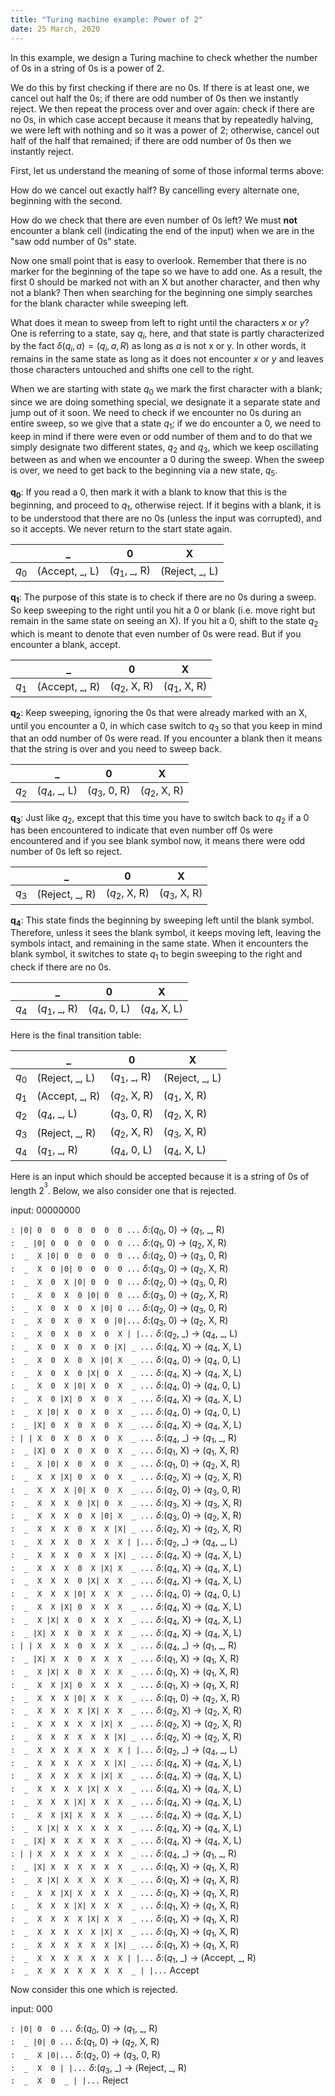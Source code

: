 ```yaml
---
title: "Turing machine example: Power of 2"
date: 25 March, 2020
---
```



In this example, we design a Turing machine to check whether the number of 0s in a string of 0s is a power of 2.

We do this by first checking if there are no 0s. If there is at least one, we cancel out half the 0s; if there are odd number of 0s then we instantly reject. We then repeat the process over and over again: check if there are no 0s, in which case accept because it means that by repeatedly halving, we were left with nothing and so it was a power of 2; otherwise, cancel out half of the half that remained; if there are odd number of 0s then we instantly reject.

First, let us understand the meaning of some of those informal terms above:

How do we cancel out exactly half? By cancelling every alternate one, beginning with the second.

How do we check that there are even number of 0s left? We must **not** encounter a blank cell (indicating the end of the input) when we are in the "saw odd number of 0s" state.

Now one small point that is easy to overlook. Remember that there is no marker for the beginning of the tape so we have to add one. As a result, the first 0 should be marked not with an X but another character, and then why not a blank? Then when searching for the beginning one simply searches for the blank character while sweeping left.

What does it mean to sweep from left to right until the characters $x$ or $y$? One is referring to a state, say $q_i$, here, and that state is partly characterized by the fact $\delta(q_i, a) = (q_i, a, R)$ as long as $a$ is not x or y. In other words, it remains in the same state as long as it does not encounter $x$ or $y$ and leaves those characters untouched and shifts one cell to the right.

When we are starting with state $q_0$ we mark the first character with a blank; since we are doing something special, we designate it a separate state and jump out of it soon. We need to check if we encounter no 0s during an entire sweep, so we give that a state $q_1$; if we do encounter a 0, we need to keep in mind if there were even or odd number of them and to do that we simply designate two different states, $q_2$ and $q_3$, which we keep oscillating between as and when we encounter a 0 during the sweep. When the sweep is over, we need to get back to the beginning via a new state, $q_5$.


$\mathbf{q_0}$: If you read a 0, then mark it with a blank to know that this is the beginning, and proceed to $q_1$,  otherwise reject. If it begins with a blank, it is to be understood that there are no 0s (unless the input was corrupted), and so it accepts. We never return to the start state again.

|  |_|0|X |
|--|-|-|-|
| $q_0$|(Accept, _, L)|($q_1$, _, R)|(Reject, _, L) |

$\mathbf{q_1}$: The purpose of this state is to check if there are no 0s during a sweep. So keep sweeping to the right until you hit a 0 or blank (i.e. move right but remain in the same state on seeing an X). If you hit a 0, shift to the state $q_2$ which is meant to denote that even number of 0s were read. But if you encounter a blank, accept.


|  |_|0|X |
|--|-|-|-|
| $q_1$|(Accept, _, R)|($q_2$, X, R)|($q_1$, X, R) |

$\mathbf{q_2}$: Keep sweeping, ignoring the 0s that were already marked with an X, until you encounter a 0, in which case switch to $q_3$ so that you keep in mind that an odd number of 0s were read. If you encounter a blank then it means that the string is over and you need to sweep back.

|  |_|0|X |
|--|-|-|-|
| $q_2$|($q_4$, _, L)|($q_3$, 0, R)|($q_2$, X, R) |

$\mathbf{q_3}$:  Just like $q_2$, except that this time you have to switch back to $q_2$ if a 0 has been encountered to indicate that even number off 0s were encountered and if you see blank symbol now, it means there were odd number of 0s left so reject.

|  |_|0|X |
|--|-|-|-|
| $q_3$|(Reject, _, R)|($q_2$, X, R)|($q_3$, X, R) |

$\mathbf{q_4}$:  This state finds the beginning by sweeping left until the blank symbol. Therefore, unless it sees the blank symbol, it keeps moving left, leaving the symbols intact, and remaining in the same state. When it encounters the blank symbol, it switches to state $q_1$ to begin sweeping to the right and check if there are no 0s.

|  |_|0|X |
|--|-|-|-|
| $q_4$|($q_1$, _, R)|($q_4$, 0, L)|($q_4$, X, L) |

Here is the final transition table:

|  |_|0|X |
|--|-|-|-|
| $q_0$|(Reject, _, L)|($q_1$, _, R)|(Reject, _, L) |
| $q_1$|(Accept, _, R)|($q_2$, X, R)|($q_1$, X, R) |
| $q_2$|($q_4$, _, L)|($q_3$, 0, R)|($q_2$, X, R) |
| $q_3$|(Reject, _, R)|($q_2$, X, R)|($q_3$, X, R) |
| $q_4$|($q_1$, _, R)|($q_4$, 0, L)|($q_4$, X, L) |
Here is an  input which should be accepted because it is a string of 0s of length $2^^3$. Below, we also consider one that is rejected.

input: 00000000

`: |0| 0  0  0  0  0  0  0 ...`    $\delta:$($q_0$, 0) $\to$ ($q_1$, _, R)    
`:  _ |0| 0  0  0  0  0  0 ...`    $\delta:$($q_1$, 0) $\to$ ($q_2$, X, R)    
`:  _  X |0| 0  0  0  0  0 ...`    $\delta:$($q_2$, 0) $\to$ ($q_3$, 0, R)    
`:  _  X  0 |0| 0  0  0  0 ...`    $\delta:$($q_3$, 0) $\to$ ($q_2$, X, R)    
`:  _  X  0  X |0| 0  0  0 ...`    $\delta:$($q_2$, 0) $\to$ ($q_3$, 0, R)    
`:  _  X  0  X  0 |0| 0  0 ...`    $\delta:$($q_3$, 0) $\to$ ($q_2$, X, R)    
`:  _  X  0  X  0  X |0| 0 ...`    $\delta:$($q_2$, 0) $\to$ ($q_3$, 0, R)    
`:  _  X  0  X  0  X  0 |0|...`    $\delta:$($q_3$, 0) $\to$ ($q_2$, X, R)    
`:  _  X  0  X  0  X  0  X | |...`    $\delta:$($q_2$, _) $\to$ ($q_4$, _, L)    
`:  _  X  0  X  0  X  0 |X| _ ...`    $\delta:$($q_4$, X) $\to$ ($q_4$, X, L)    
`:  _  X  0  X  0  X |0| X  _ ...`    $\delta:$($q_4$, 0) $\to$ ($q_4$, 0, L)    
`:  _  X  0  X  0 |X| 0  X  _ ...`    $\delta:$($q_4$, X) $\to$ ($q_4$, X, L)    
`:  _  X  0  X |0| X  0  X  _ ...`    $\delta:$($q_4$, 0) $\to$ ($q_4$, 0, L)    
`:  _  X  0 |X| 0  X  0  X  _ ...`    $\delta:$($q_4$, X) $\to$ ($q_4$, X, L)    
`:  _  X |0| X  0  X  0  X  _ ...`    $\delta:$($q_4$, 0) $\to$ ($q_4$, 0, L)    
`:  _ |X| 0  X  0  X  0  X  _ ...`    $\delta:$($q_4$, X) $\to$ ($q_4$, X, L)    
`: | | X  0  X  0  X  0  X  _ ...`    $\delta:$($q_4$, _) $\to$ ($q_1$, _, R)    
`:  _ |X| 0  X  0  X  0  X  _ ...`    $\delta:$($q_1$, X) $\to$ ($q_1$, X, R)    
`:  _  X |0| X  0  X  0  X  _ ...`    $\delta:$($q_1$, 0) $\to$ ($q_2$, X, R)    
`:  _  X  X |X| 0  X  0  X  _ ...`    $\delta:$($q_2$, X) $\to$ ($q_2$, X, R)    
`:  _  X  X  X |0| X  0  X  _ ...`    $\delta:$($q_2$, 0) $\to$ ($q_3$, 0, R)    
`:  _  X  X  X  0 |X| 0  X  _ ...`    $\delta:$($q_3$, X) $\to$ ($q_3$, X, R)    
`:  _  X  X  X  0  X |0| X  _ ...`    $\delta:$($q_3$, 0) $\to$ ($q_2$, X, R)    
`:  _  X  X  X  0  X  X |X| _ ...`    $\delta:$($q_2$, X) $\to$ ($q_2$, X, R)    
`:  _  X  X  X  0  X  X  X | |...`    $\delta:$($q_2$, _) $\to$ ($q_4$, _, L)    
`:  _  X  X  X  0  X  X |X| _ ...`    $\delta:$($q_4$, X) $\to$ ($q_4$, X, L)    
`:  _  X  X  X  0  X |X| X  _ ...`    $\delta:$($q_4$, X) $\to$ ($q_4$, X, L)    
`:  _  X  X  X  0 |X| X  X  _ ...`    $\delta:$($q_4$, X) $\to$ ($q_4$, X, L)    
`:  _  X  X  X |0| X  X  X  _ ...`    $\delta:$($q_4$, 0) $\to$ ($q_4$, 0, L)    
`:  _  X  X |X| 0  X  X  X  _ ...`    $\delta:$($q_4$, X) $\to$ ($q_4$, X, L)    
`:  _  X |X| X  0  X  X  X  _ ...`    $\delta:$($q_4$, X) $\to$ ($q_4$, X, L)    
`:  _ |X| X  X  0  X  X  X  _ ...`    $\delta:$($q_4$, X) $\to$ ($q_4$, X, L)    
`: | | X  X  X  0  X  X  X  _ ...`    $\delta:$($q_4$, _) $\to$ ($q_1$, _, R)    
`:  _ |X| X  X  0  X  X  X  _ ...`    $\delta:$($q_1$, X) $\to$ ($q_1$, X, R)    
`:  _  X |X| X  0  X  X  X  _ ...`    $\delta:$($q_1$, X) $\to$ ($q_1$, X, R)    
`:  _  X  X |X| 0  X  X  X  _ ...`    $\delta:$($q_1$, X) $\to$ ($q_1$, X, R)    
`:  _  X  X  X |0| X  X  X  _ ...`    $\delta:$($q_1$, 0) $\to$ ($q_2$, X, R)    
`:  _  X  X  X  X |X| X  X  _ ...`    $\delta:$($q_2$, X) $\to$ ($q_2$, X, R)    
`:  _  X  X  X  X  X |X| X  _ ...`    $\delta:$($q_2$, X) $\to$ ($q_2$, X, R)    
`:  _  X  X  X  X  X  X |X| _ ...`    $\delta:$($q_2$, X) $\to$ ($q_2$, X, R)    
`:  _  X  X  X  X  X  X  X | |...`    $\delta:$($q_2$, _) $\to$ ($q_4$, _, L)    
`:  _  X  X  X  X  X  X |X| _ ...`    $\delta:$($q_4$, X) $\to$ ($q_4$, X, L)    
`:  _  X  X  X  X  X |X| X  _ ...`    $\delta:$($q_4$, X) $\to$ ($q_4$, X, L)    
`:  _  X  X  X  X |X| X  X  _ ...`    $\delta:$($q_4$, X) $\to$ ($q_4$, X, L)    
`:  _  X  X  X |X| X  X  X  _ ...`    $\delta:$($q_4$, X) $\to$ ($q_4$, X, L)    
`:  _  X  X |X| X  X  X  X  _ ...`    $\delta:$($q_4$, X) $\to$ ($q_4$, X, L)    
`:  _  X |X| X  X  X  X  X  _ ...`    $\delta:$($q_4$, X) $\to$ ($q_4$, X, L)    
`:  _ |X| X  X  X  X  X  X  _ ...`    $\delta:$($q_4$, X) $\to$ ($q_4$, X, L)    
`: | | X  X  X  X  X  X  X  _ ...`    $\delta:$($q_4$, _) $\to$ ($q_1$, _, R)    
`:  _ |X| X  X  X  X  X  X  _ ...`    $\delta:$($q_1$, X) $\to$ ($q_1$, X, R)    
`:  _  X |X| X  X  X  X  X  _ ...`    $\delta:$($q_1$, X) $\to$ ($q_1$, X, R)    
`:  _  X  X |X| X  X  X  X  _ ...`    $\delta:$($q_1$, X) $\to$ ($q_1$, X, R)    
`:  _  X  X  X |X| X  X  X  _ ...`    $\delta:$($q_1$, X) $\to$ ($q_1$, X, R)    
`:  _  X  X  X  X |X| X  X  _ ...`    $\delta:$($q_1$, X) $\to$ ($q_1$, X, R)    
`:  _  X  X  X  X  X |X| X  _ ...`    $\delta:$($q_1$, X) $\to$ ($q_1$, X, R)    
`:  _  X  X  X  X  X  X |X| _ ...`    $\delta:$($q_1$, X) $\to$ ($q_1$, X, R)    
`:  _  X  X  X  X  X  X  X | |...`    $\delta:$($q_1$, _) $\to$ (Accept, _, R)    
`:  _  X  X  X  X  X  X  X  _ | |...`    Accept    




Now consider this one which is rejected.

input: 000

`: |0| 0  0 ...`    $\delta:$($q_0$, 0) $\to$ ($q_1$, _, R)    
`:  _ |0| 0 ...`    $\delta:$($q_1$, 0) $\to$ ($q_2$, X, R)    
`:  _  X |0|...`    $\delta:$($q_2$, 0) $\to$ ($q_3$, 0, R)    
`:  _  X  0 | |...`    $\delta:$($q_3$, _) $\to$ (Reject, _, R)    
`:  _  X  0  _ | |...`    Reject    


